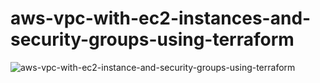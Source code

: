 # aws-vpc-with-ec2-instances-and-security-groups-using-terraform
![aws-vpc-with-ec2-instance-and-security-groups-using-terraform](https://user-images.githubusercontent.com/128609800/234236566-366ceabd-e119-4900-b8d5-837e59ac4f48.jpg)
